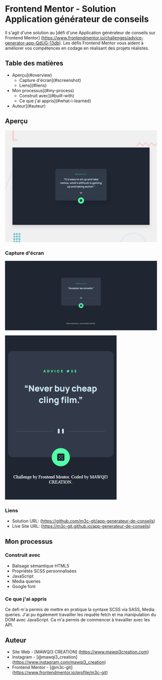 # Frontend Mentor - Solution Application générateur de conseils

Il s'agit d'une solution au [défi d'une Application générateur de conseils sur Frontend Mentor] (https://www.frontendmentor.io/challenges/advice-generator-app-QdUG-13db). Les défis Frontend Mentor vous aident à améliorer vos compétences en codage en réalisant des projets réalistes. 

## Table des matières

- Aperçu](#overview)
  - Capture d'écran](#screenshot)
  - Liens](#liens)
- Mon processus](#my-process)
  - Construit avec](#built-with)
  - Ce que j'ai appris](#what-i-learned)
- Auteur](#auteur)

## Aperçu
![Design preview for the Advice generator app coding challenge](./design/desktop-preview.jpg)

### Capture d'écran
![Design preview for the Advice generator app coding challenge](./design/desktop_screenshot.png)

![Design preview for the Advice generator app coding challenge](./design/mobile_screenshot.png)

### Liens

- Solution URL: (https://github.com/m3c-git/app-generateur-de-conseils)
- Live Site URL: (https://m3c-git.github.io/app-generateur-de-conseils)

## Mon processus

### Construit avec

- Balisage sémantique HTML5
- Propriétés SCSS personnalisées
- JavaScript
- Media queries
- Google font

### Ce que j'ai appris

Ce defi m'a permis de mettre en pratique la syntaxe SCSS via SASS, Media queries. J'ai pu également travailler les requête fetch et ma manipulation du DOM avec JavaScript. Ca m'a permis de commencer à travailler avec les API. 

## Auteur

- Site Web - [MAWQI3 CREATION] (https://www.mawqi3creation.com)
- Instagram - [@mawqi3_creation] (https://www.instagram.com/mawqi3_creation)
- Frontend Mentor - [@m3c-git] (https://www.frontendmentor.io/profile/m3c-git)